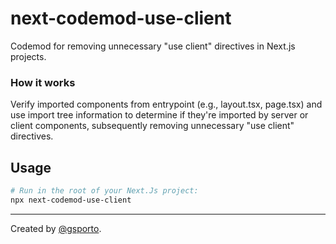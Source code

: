 # next-codemod-use-client
  Codemod for removing unnecessary "use client" directives in Next.js projects.

### How it works
  Verify imported components from entrypoint (e.g., layout.tsx, page.tsx) and use import tree information to determine if they're imported by server or client components, subsequently removing unnecessary "use client" directives.
  
## Usage
  ```bash
  # Run in the root of your Next.Js project:
  npx next-codemod-use-client
  ```
---
Created by [@gsporto](https://twitter.com/gs_porto).
